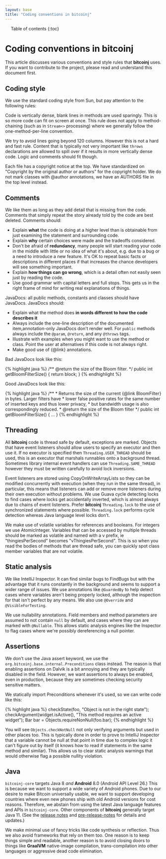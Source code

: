 ```yaml
---
layout: base
title: "Coding conventions in bitcoinj"
---
```


<div markdown="1" id="toc" class="toc"><div markdown="1">

* Table of contents
{:toc}

</div></div>

<div markdown="1" class="toccontent">

# Coding conventions in bitcoinj

This article discusses various conventions and style rules that **bitcoinj** uses. If you want to contribute to the project, please read and understand this document first.

## Coding style

We use the standard coding style from Sun, but pay attention to the following rules:

Code is vertically dense, blank lines in methods are used sparingly. This is so more code can fit on screen at once. This rule does not apply to method-chaining (such as in `Stream<>` processing) where we generally follow the one-method-per-line convention.

We try to avoid lines going beyond 120 columns. However this is not a hard and fast rule. Content that is typically not very important like `throws` declarations are allowed to spill over if it results in more vertically dense code. Logic and comments should fit though.

Each file has a copyright notice at the top. We have standardized on "Copyright by the original author or authors" for the copyright holder. We do not mark classes with @author annotations, we have an AUTHORS file in the top level instead.

## Comments

We like them as long as they add detail that is missing from the code. Comments that simply repeat the story already told by the code are best deleted. Comments should:

* Explain **what** the code is doing at a higher level than is obtainable from just examining the statement and surrounding code.
* Explain **why** certain choices were made and the tradeoffs considered.
* Don't be afraid of **redundancy**, many people will start reading your code in the middle with little or no idea of what it's about, e.g. due to a bug or a need to introduce a new feature. It's OK to repeat basic facts or descriptions in different places if that increases the chance developers will see something important.
* Explain **how things can go wrong**, which is a detail often not easily seen just by reading the code.
* Use good grammar with capital letters and full stops. This gets us in the right frame of mind for writing real explanations of things.

JavaDocs: all public methods, constants and classes should have JavaDocs. JavaDocs should:

* Explain what the method does **in words different to how the code describes it**
* Always include the one-line description of the documented item,annotation-only JavaDocs don't render well. For `public` methods always include the `@param`, `@return`, and any `@throws` tags.
* Illustrate with examples when you might want to use the method or class. Point the user at alternatives if this code is not always right.
* Make good use of {@link} annotations.

Bad JavaDocs look like this:

{% highlight java %}
   /** @return the size of the Bloom filter. */
   public int getBloomFilterSize() {
       return block;
   }
{% endhighlight %}

Good JavaDocs look like this:

{% highlight java %}
   /**
    * Returns the size of the current {@link BloomFilter} in bytes. Larger filters have 
    * lower false positive rates for the same number of inserted keys and thus lower privacy, 
    * but bandwidth usage is also correspondingly reduced.
    * @return the size of the Bloom filter
    */
   public int getBloomFilterSize() { ... }
{% endhighlight %}

## Threading

All **bitcoinj** code is thread safe by default, exceptions are marked. Objects that have event listeners should allow users to specify an executor and then use it. If no executor is specified then `Threading.USER_THREAD` should be used, this is an executor that marshals runnables onto a background thread. Sometimes library internal event handlers can use `Threading.SAME_THREAD` however they must be written carefully to avoid lock inversions.

Event listeners are stored using CopyOnWriteArrayLists so they can be modified concurrently with execution (when they run in the same thread), in particular, this means that listeners can add or remove more listeners during their own execution without problems. We use Guava cycle detecting locks to find cases where locks get accidentally inverted, which is almost always due to chains of event listeners. Prefer **bitcoinj** `Threading.lock` to the use of synchronized statements where possible. `Threading.lock` performs cycle detection whereas Java language level locks don't.

We make use of volatile variables for references and booleans. For integers we use AtomicInteger. Variables that can be accessed by multiple threads should be marked as volatile and named with a v prefix, ie "thingiesPerSecond" becomes "vThingiesPerSecond". This is so when you read the bodies of methods that are thread safe, you can quickly spot class member variables that are not volatile.

## Static analysis

We like IntelliJ Inspector. It can find similar bugs to FindBugs but with the advantage that it runs constantly in the background and seems to support a wider range of issues. We use annotations like `@GuardedBy` to help detect cases where variables aren't being properly locked, although the inspection for that isn't perfect by any means. We also use `@Override` and `@VisibleForTesting`.

We use nullability annotations. Field members and method parameters are assumed to not contain `null` by default, and cases where they can are marked with `@Nullable`. This allows static analysis engines like the Inspector to flag cases where we're possibly dereferencing a null pointer.

## Assertions

We don't use the Java assert keyword, we use the `org.bitcoinj.base.internal.Preconditions` class instead. The reason is that enabling assertions on Dalvik is a bit annoying and they are typically disabled in the field. However, we want assertions to always be enabled, even in production, because they are sometimes checking security sensitive matters.

We statically import Preconditions whenever it's used, so we can write code like this:

{% highlight java %}
checkState(foo, "Object is not in the right state");
checkArgument(widget.isActive(), "This method requires an active widget");
Bar bar = Objects.requireNonNull(foo.bar);
{% endhighlight %}

You will see `Objects.checkNotNull` not only verifying arguments but used in other places too. This is typically done in order to prove to IntelliJ Inspector that a variable cannot be null at that point in time due to complex logic it can't figure out by itself (it knows how to read if statements in the same method and similar). This allows us to clear static analysis warnings that would otherwise flag a possible nullity violation.

## Java

`bitcoinj-core` targets Java 8 *and* **Android** 8.0 (Android API Level 26.) This is because we want to support a wide variety of Android phones. Due to our desire to make Bitcoin universally usable, we want to support developing countries where even new phones ship with old Android versions for cost reasons. Therefore, we abstain from using the latest Java language features and APIs in `bitcoinj-core`. Other components of **bitcoinj** generally target Java 11. (See the [release notes](https://bitcoinj.org/release-notes) and [pre-release-notes](https://bitcoinj.org/pre-release-notes) for details and updates.)

We make minimal use of fancy tricks like code synthesis or reflection. Thus we also avoid frameworks that rely on them too. One reason is to keep things simple and readable, another reason is to avoid closing doors to things like **GraalVM** native-image compilation, trans-compilation into other languages or aggressive dead code elimination.

</div>
